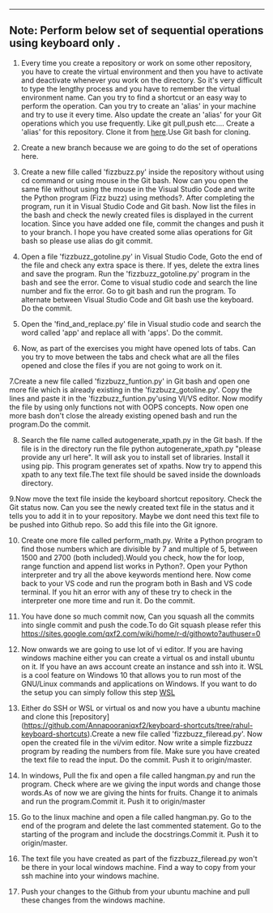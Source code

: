 ---------------------
Note: Perform below set of sequential operations using **keyboard only** .
---------------------

1. Every time you create a repository or work on some other repository, you have to create the virtual environment and then you have to activate and deactivate whenever you work on the directory. So it's very difficult to type the lengthy process and you have to remember the virtual environment name. Can you try to find a shortcut or an easy way to perform the operation. Can you try to create an 'alias' in your machine and try to use it every time. Also update the create an 'alias' for your Git operations which you use frequently. Like git pull,push etc.... Create a 'alias' for this repository. Clone it from [here](https://github.com/Annapooraniqxf2/keyboard-shortcuts/tree/rahul-keyboard-shortcuts).Use Git bash for cloning.

2. Create a new branch because we are going to do the set of operations here.

3. Create a new fille called 'fizzbuzz.py' inside the repository without using cd command or using mouse in the Git bash. Now can you open the same file without using the mouse in the Visual Studio Code and write the Python program (Fizz buzz) using methods?. After completing the program, run it in Visual Studio Code and Git bash. Now list the files in the bash and check the newly created files is displayed in the current location. Since you have added one file, commit the changes and push it to your branch. I hope you have created some alias operations for Git bash so please use alias do git commit.

4. Open a file 'fizzbuzz_gotoline.py' in Visual Studio Code, Goto the end of the file and check any extra space is there. If yes, delete the extra lines and save the program. Run the 'fizzbuzz_gotoline.py' program in the bash and see the error. Come to visual studio code and search the line number and fix the error. Go to git bash and run the program. To alternate between Visual Studio Code and Git bash use the keyboard. Do the commit.

5. Open the 'find_and_replace.py' file in Visual studio code and search the word called 'app' and replace all with 'apps'. Do the commit.

6. Now, as part of the exercises you might have opened lots of tabs. Can you try to move between the tabs and check what are all the files opened and close the files if you are not going to work on it.

7.Create a new file called 'fizzbuzz_funtion.py' in Git bash and open one more file which is already existing in the 'fizzbuzz_gotoline.py'. Copy the lines and paste it in the 'fizzbuzz_funtion.py'using VI/VS editor. Now modify the file by using only functions not with OOPS concepts. Now open one more bash don't close the already existing opened bash and run the program.Do the commit.

8. Search the file name called autogenerate_xpath.py in the Git bash. If the file is in the directory run the file python autogenerate_xpath.py "please provide any url here". It will ask you to install set of libraries. Install it using pip. This program generates set of xpaths. Now try to append this xpath to any text file.The text file should be saved inside the downloads directory.

9.Now move the text file inside the keyboard shortcut repository. Check the Git status now. Can you see the newly created text file in the status and it tells you to add it in to your repository. Maybe we dont need this text file to be pushed into Github repo. So add this file into the Git ignore.

10. Create one more file called perform_math.py. Write a Python program to find those numbers which are divisible by 7 and multiple of 5, between 1500 and 2700 (both included).Would you check, how the for loop, range function and append list works in Python?. Open your Python interpreter and try all the above keywords mentiond here. Now come back to your VS code and run the program both in Bash and VS code terminal. If you hit an error with any of these try to check in the interpreter one more time and run it. Do the commit.

11. You have done so much commit now, Can you squash all the commits into single commit and push the code.To do Git squash please refer this https://sites.google.com/qxf2.com/wiki/home/r-d/githowto?authuser=0

12. Now onwards we are going to use lot of vi editor. If you are having windows machine either you can create a virtual os and install ubuntu on it. If you have an aws account create an instance and ssh into it. WSL is a cool feature on Windows 10 that allows you to run most of the GNU/Linux commands and applications on Windows. If you want to do the setup you can simply follow this step [WSL](https://qxf2.com/blog/setup-linux-testing-environment-on-windows-using-wsl/)

13. Either do SSH or WSL or virtual os and now you have a ubuntu machine and clone this [repository] (https://github.com/Annapooraniqxf2/keyboard-shortcuts/tree/rahul-keyboard-shortcuts).Create a new file called 'fizzbuzz_fileread.py'. Now open the created file in the vi/vim editor. Now write a simple fizzbuzz program by reading the numbers from file. Make sure you have created the text file to read the input. Do the commit. Push it to origin/master.

14. In windows, Pull the fix and open a file called hangman.py and run the program. Check where are we giving the input words and change those words.As of now we are giving the hints for fruits. Change it to animals and run the program.Commit it. Push it to origin/master

15. Go to the linux machine and open a file called hangman.py. Go to the end of the program and delete the last commented statement. Go to the starting of the program and include the docstrings.Commit it. Push it to origin/master.

16. The text file you have created as part of the fizzbuzz_fileread.py won't be there in your local windows machine. Find a way to copy from your ssh machine into your windows machine.

17. Push your changes to the Github from your ubuntu machine and pull these changes from the windows machine.